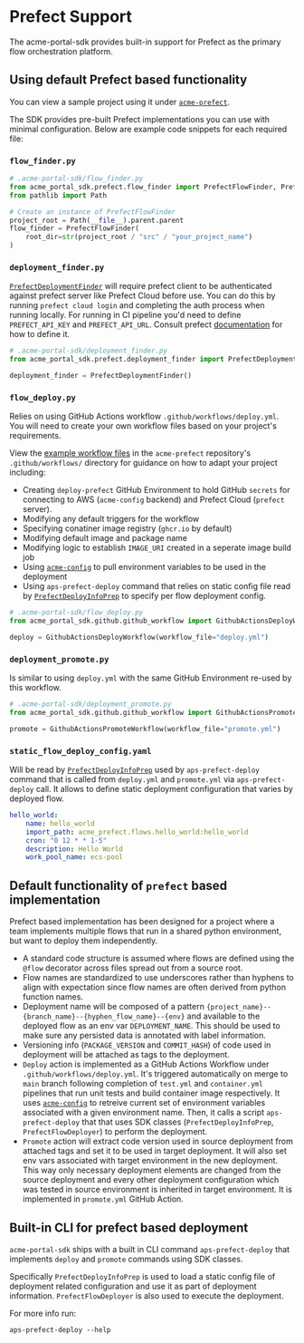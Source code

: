 # Prefect Support

The acme-portal-sdk provides built-in support for Prefect as the primary flow orchestration platform.

## Using default Prefect based functionality

You can view a sample project using it under [`acme-prefect`](https://github.com/blackwhitehere/acme-prefect).

The SDK provides pre-built Prefect implementations you can use with minimal configuration. Below are example code snippets for each required file:

### `flow_finder.py`

```python
# .acme-portal-sdk/flow_finder.py
from acme_portal_sdk.prefect.flow_finder import PrefectFlowFinder, PrefectFlowDetails
from pathlib import Path

# Create an instance of PrefectFlowFinder
project_root = Path(__file__).parent.parent
flow_finder = PrefectFlowFinder(
    root_dir=str(project_root / "src" / "your_project_name")
)
```

### `deployment_finder.py`

[`PrefectDeploymentFinder`](../developer/api-reference.md#acme_portal_sdk.prefect.deployment_finder.PrefectDeploymentFinder) will require prefect client to be authenticated against prefect server like Prefect Cloud before use. You can do this by running `prefect cloud login` and completing the auth process when running locally. For running in CI pipeline you'd need to define `PREFECT_API_KEY` and `PREFECT_API_URL`. Consult prefect [documentation](https://docs.prefect.io/v3/api-ref/rest-api) for how to define it.

```python
# .acme-portal-sdk/deployment_finder.py
from acme_portal_sdk.prefect.deployment_finder import PrefectDeploymentFinder

deployment_finder = PrefectDeploymentFinder()
```

### `flow_deploy.py`

Relies on using GitHub Actions workflow `.github/workflows/deploy.yml`. You will need to create your own workflow files based on your project's requirements.

View the [example workflow files](https://github.com/blackwhitehere/acme-prefect/tree/main/.github/workflows) in the `acme-prefect` repository's `.github/workflows/` directory for guidance on how to adapt your project including:

* Creating `deploy-prefect` GitHub Environment to hold GitHub `secrets` for connecting to AWS (`acme-config` backend) and Prefect Cloud (`prefect` server).
* Modifying any default triggers for the workflow
* Specifying conatiner image registry (`ghcr.io` by default)
* Modifying default image and package name
* Modifying logic to establish `IMAGE_URI` created in a seperate image build job
* Using [`acme-config`](https://github.com/blackwhitehere/acme-config) to pull environment variables to be used in the deployment
* Using `aps-prefect-deploy` command that relies on static config file read by [`PrefectDeployInfoPrep`](../developer/api-reference.md#acme_portal_sdk.prefect.flow_deploy.PrefectDeployInfoPrep) to specify per flow deployment config.

```python
# .acme-portal-sdk/flow_deploy.py
from acme_portal_sdk.github.github_workflow import GithubActionsDeployWorkflow

deploy = GithubActionsDeployWorkflow(workflow_file="deploy.yml")
```

### `deployment_promote.py`

Is similar to using `deploy.yml` with the same GitHub Environment re-used by this workflow.

```python
# .acme-portal-sdk/deployment_promote.py
from acme_portal_sdk.github.github_workflow import GithubActionsPromoteWorkflow

promote = GithubActionsPromoteWorkflow(workflow_file="promote.yml")
```

### `static_flow_deploy_config.yaml`

Will be read by [`PrefectDeployInfoPrep`](../developer/api-reference.md#acme_portal_sdk.prefect.flow_deploy.PrefectDeployInfoPrep) used by `aps-prefect-deploy` command that is called from `deploy.yml` and `promote.yml` via `aps-prefect-deploy` call. It allows to define static deployment configuration that varies by deployed flow.

```yaml
hello_world:
    name: hello_world
    import_path: acme_prefect.flows.hello_world:hello_world
    cron: "0 12 * * 1-5"
    description: Hello World
    work_pool_name: ecs-pool
```

## Default functionality of `prefect` based implementation

Prefect based implementation has been designed for a project where a team implements multiple flows that run in a shared python environment, but want to deploy them independently.

* A standard code structure is assumed where flows are defined using the `@flow` decorator across files spread out from a source root.
* Flow names are standardized to use underscores rather than hyphens to align with expectation since flow names are often derived from python function names.
* Deployment name will be composed of a pattern `{project_name}--{branch_name}--{hyphen_flow_name}--{env}` and available to the deployed flow as an env var `DEPLOYMENT_NAME`. This should be used to make sure any persisted data is annotated with label information.
* Versioning info (`PACKAGE_VERSION` and `COMMIT_HASH`) of code used in deployment will be attached as tags to the deployment.
* `Deploy` action is implemented as a GitHub Actions Workflow under `.github/workflows/deploy.yml`. It's triggered automatically on merge to `main` branch following completion of `test.yml` and `container.yml` pipelines that run unit tests and build container image respectively. It uses [`acme-config`](https://github.com/blackwhitehere/acme-config) to retreive current set of environment variables associated with a given environment name. Then, it calls a script `aps-prefect-deploy` that that uses SDK classes (`PrefectDeployInfoPrep`, `PrefectFlowDeployer`) to perform the deployment.
* `Promote` action will extract code version used in source deployment from attached tags and set it to be used in target deployment. It will also set env vars associated with target environment in the new deployment. This way only necessary deployment elements are changed from the source deployment and every other deployment configuration which was tested in source environment is inherited in target environment. It is implemented in `promote.yml` GitHub Action.

## Built-in CLI for prefect based deployment

`acme-portal-sdk` ships with a built in CLI command `aps-prefect-deploy` that implements `deploy` and `promote` commands using SDK classes.

Specifically `PrefectDeployInfoPrep` is used to load a static config file of deployment related configuration and use it as part of deployment information. `PrefectFlowDeployer` is also used to execute the deployment.

For more info run:

    aps-prefect-deploy --help